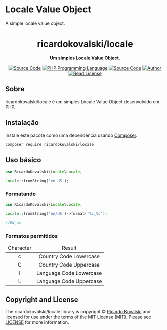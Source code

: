 # Locale Value Object

A simple locale value object.

<h1 align="center">ricardokovalski/locale</h1>

<p align="center">
    <strong>Um simples Locale Value Object.</strong>
</p>

<p align="center">
    <a href="https://github.com/ricardokovalski/locale"><img src="http://img.shields.io/badge/source-ricardokovalski/locale-blue.svg" alt="Source Code"></a>
    <a href="https://php.net"><img src="https://img.shields.io/badge/php-%3E=5.6-777bb3.svg" alt="PHP Programming Language"></a>
    <a href="https://github.com/ricardokovalski/locale/releases"><img src="https://img.shields.io/github/release/ricardokovalski/locale.svg" alt="Source Code"></a>
    <a href="https://github.com/ricardokovalski"><img src="http://img.shields.io/badge/author-@ricardokovalski-blue.svg" alt="Author"></a>
    <a href="https://github.com/ricardokovalski/locale/blob/main/LICENSE"><img src="https://img.shields.io/badge/license-MIT-brightgreen.svg" alt="Read License"></a>
</p>

<h2>Sobre</h2>

ricardokovalski/locale é um simples Locale Value Object desenvolvido em PHP.

<h2>Instalação</h2>

Instale este pacote como uma dependência usando [Composer](https://getcomposer.org).

```bash
composer require ricardokovalski/locale
```

<h2>Uso básico</h2>

```php
use RicardoKovalski\Locale\Locale;

Locale::fromString('en_US');
```

<h3>Formatando</h3>

```php
use RicardoKovalski\Locale\Locale;

Locale::fromString('en/US')->format('%L_%c');

//EN_us
```

<h3>Formatos permitidos</h3>

<table>
    <thead align="center">
        <tr>
            <td>Character</td>
            <td>Result</td>
        </tr>
    </thead>
    <tbody align="center">
        <tr>
            <td>c</td>
            <td>Country Code Lowercase</td>
        </tr>
        <tr>
            <td>C</td>
            <td>Country Code Uppercase</td>
        </tr>
        <tr>
            <td>l</td>
            <td>Language Code Lowercase</td>
        </tr>
        <tr>
            <td>L</td>
            <td>Language Code Uppercase</td>
        </tr>        
    </tbody>
</table>

<h2>Copyright and License</h2>

The ricardokovalski/locale library is copyright © [Ricardo Kovalski](https://github.com/ricardokovalski) and licensed for use under the terms of the MIT License (MIT). Please see [LICENSE](LICENSE) for more information.
